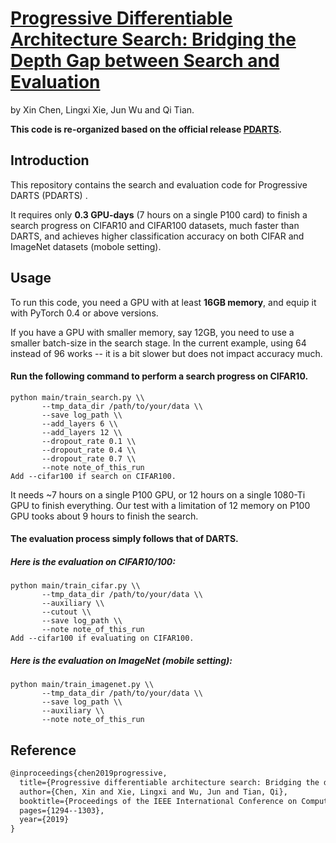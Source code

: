 # [Progressive Differentiable Architecture Search: Bridging the Depth Gap between Search and Evaluation](https://arxiv.org/abs/1904.12760)
by Xin Chen, Lingxi Xie, Jun Wu and Qi Tian.


**This code is re-organized based on the official release [PDARTS](https://github.com/chenxin061/pdarts).**

## Introduction

This repository contains the search and evaluation code for Progressive DARTS (PDARTS) .

It requires only **0.3 GPU-days** (7 hours on a single P100 card) to finish a search progress on CIFAR10 and CIFAR100 datasets,
much faster than DARTS, and achieves higher classification accuracy on both CIFAR and ImageNet datasets (mobole setting).

## Usage

To run this code, you need a GPU with at least **16GB memory**, and equip it with PyTorch 0.4 or above versions.

If you have a GPU with smaller memory, say 12GB, you need to use a smaller batch-size in the search stage.
In the current example, using 64 instead of 96 works -- it is a bit slower but does not impact accuracy much.


#### Run the following command to perform a search progress on CIFAR10.

```
python main/train_search.py \\
       --tmp_data_dir /path/to/your/data \\
       --save log_path \\
       --add_layers 6 \\
       --add_layers 12 \\
       --dropout_rate 0.1 \\
       --dropout_rate 0.4 \\
       --dropout_rate 0.7 \\
       --note note_of_this_run
Add --cifar100 if search on CIFAR100.
```

It needs ~7 hours on a single P100 GPU, or 12 hours on a single 1080-Ti GPU to finish everything.
Our test with a limitation of 12 memory on P100 GPU tooks about 9 hours to finish the search. 


#### The evaluation process simply follows that of DARTS.

##### Here is the evaluation on CIFAR10/100:

```
python main/train_cifar.py \\
       --tmp_data_dir /path/to/your/data \\
       --auxiliary \\
       --cutout \\
       --save log_path \\
       --note note_of_this_run
Add --cifar100 if evaluating on CIFAR100.
```

##### Here is the evaluation on ImageNet (mobile setting):
```
python main/train_imagenet.py \\
       --tmp_data_dir /path/to/your/data \\
       --save log_path \\
       --auxiliary \\
       --note note_of_this_run
```

## Reference

```Latex
@inproceedings{chen2019progressive,
  title={Progressive differentiable architecture search: Bridging the depth gap between search and evaluation},
  author={Chen, Xin and Xie, Lingxi and Wu, Jun and Tian, Qi},
  booktitle={Proceedings of the IEEE International Conference on Computer Vision},
  pages={1294--1303},
  year={2019}
}
```
